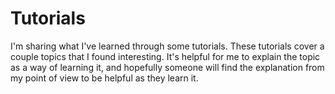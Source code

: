 # Tutorials
I'm sharing what I've learned through some tutorials. These tutorials cover a couple topics that I found interesting. It's helpful for me to explain the topic as a way of learning it, and hopefully someone will find the explanation from my point of view to be helpful as they learn it.
